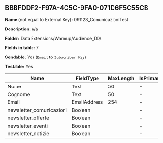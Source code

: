 ## BBBFDDF2-F97A-4C5C-9FA0-071D6F5C55CB

**Name** (not equal to External Key)**:** 091123_ComunicazioniTest

**Description:** n/a

**Folder:** Data Extensions/Warmup/Audience_DD/

**Fields in table:** 7

**Sendable:** Yes (`Email` to `Subscriber Key`)

**Testable:** Yes

| Name | FieldType | MaxLength | IsPrimaryKey | IsNullable | DefaultValue |
| --- | --- | --- | --- | --- | --- |
| Nome | Text | 50 | - | - |  |
| Cognome | Text | 50 | - | - |  |
| Email | EmailAddress | 254 | - | - |  |
| newsletter_comunicazioni | Boolean |  | - | + | True |
| newsletter_offerte | Boolean |  | - | + | True |
| newsletter_eventi | Boolean |  | - | + | True |
| newsletter_notizie | Boolean |  | - | + | True |

